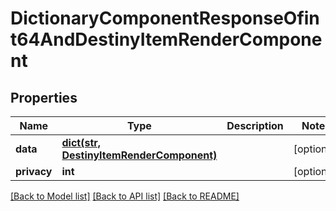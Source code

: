 # DictionaryComponentResponseOfint64AndDestinyItemRenderComponent

## Properties
Name | Type | Description | Notes
------------ | ------------- | ------------- | -------------
**data** | [**dict(str, DestinyItemRenderComponent)**](DestinyItemRenderComponent.md) |  | [optional] 
**privacy** | **int** |  | [optional] 

[[Back to Model list]](../README.md#documentation-for-models) [[Back to API list]](../README.md#documentation-for-api-endpoints) [[Back to README]](../README.md)


